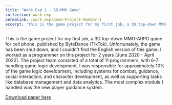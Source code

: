 ```yaml
---
title: "Work Exp 1 - 3D-MMO Game"
collection: work_exp
permalink: /work_exp/Game-Project-Number-1
excerpt: 'This is the game project for my first job, a 3D top-down MMO-ARPG game for cell phone, published by ByteDance (TikTok).'
---
```

  This is the game project for my first job, a 3D top-down MMO-ARPG game for cell phone, published by ByteDance (TikTok). Unfortunately, the game has been shut down, and I couldn't find the English version of this game.
  I worked as a programmer on this project for 2 years (June 2020 - April 2022). The project team consisted of a total of 11 programmers, with 6-7 handling game logic development.
  I was responsible for approximately 10% of the game logic development, including systems for combat, guidance, social interaction, and character development, as well as supporting tasks like database management and data analytics. The most complex module I handled was the new player guidance system.

[Download paper here](https://youtu.be/AXPAR3cICJg)
